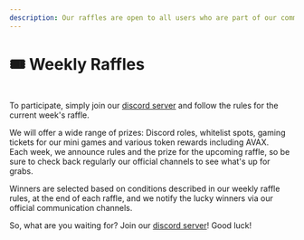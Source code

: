 ```yaml
---
description: Our raffles are open to all users who are part of our community.
---
```


# 🎟 Weekly Raffles

\
To participate, simply join our [discord server](https://discord.com/invite/dPNE6fK4S4) and follow the rules for the current week's raffle.&#x20;

We will offer a wide range of prizes: Discord roles, whitelist spots, gaming tickets for our mini games and various token rewards including AVAX. \
Each week, we announce rules and the prize for the upcoming raffle, so be sure to check back regularly our official channels to see what's up for grabs.

Winners are selected based on conditions described in our weekly raffle rules, at the end of each raffle, and we notify the lucky winners via our official communication channels.&#x20;

So, what are you waiting for? Join our [discord server](https://discord.com/invite/dPNE6fK4S4)! Good luck!
